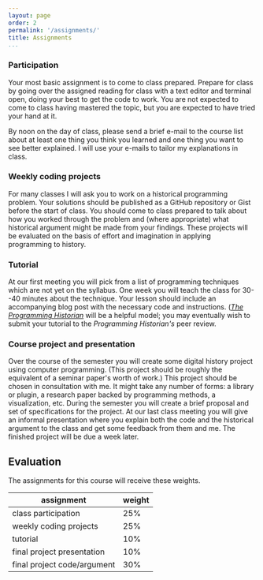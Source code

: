 ```yaml
---
layout: page
order: 2
permalink: '/assignments/'
title: Assignments
...
```


### Participation

Your most basic assignment is to come to class prepared. Prepare for
class by going over the assigned reading for class with a text editor
and terminal open, doing your best to get the code to work. You are not
expected to come to class having mastered the topic, but you are
expected to have tried your hand at it.

By noon on the day of class, please send a brief e-mail to the course
list about at least one thing you think you learned and one thing you
want to see better explained. I will use your e-mails to tailor my
explanations in class.

### Weekly coding projects

For many classes I will ask you to work on a historical programming
problem. Your solutions should be published as a GitHub repository or
Gist before the start of class. You should come to class prepared to
talk about how you worked through the problem and (where appropriate)
what historical argument might be made from your findings. These 
projects will be evaluated on the basis of effort and imagination in 
applying programming to history.

### Tutorial

At our first meeting you will pick from a list of programming techniques
which are not yet on the syllabus. One week you will teach
the class for 30--40 minutes about the technique. Your lesson should
include an accompanying blog post with the necessary code and
instructions. (*[The Programming Historian][]* will be a helpful model;
you may eventually wish to submit your tutorial to the *Programming
Historian's* peer review.

  [The Programming Historian]: http://programminghistorian.org/submissions

### Course project and presentation

Over the course of the semester you will create some digital history
project using computer programming. (This project should be roughly the
equivalent of a seminar paper's worth of work.) This project should be
chosen in consultation with me. It might take any number of forms: a
library or plugin, a research paper backed by programming methods, a
visualization, etc. During the semester you will create a brief proposal
and set of specifications for the project. At our last class meeting you
will give an informal presentation where you explain both the code and
the historical argument to the class and get some feedback from them and
me. The finished project will be due a week later.

## Evaluation

The assignments for this course will receive these weights.

  | assignment                        | weight
  | --------------------------------  | --------
  | class participation               | 25%
  | weekly coding projects            | 25%
  | tutorial                          | 10%
  | final project presentation        | 10%
  | final project code/argument       | 30%
